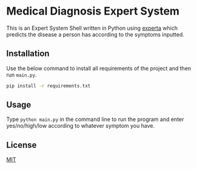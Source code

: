 # Medical Diagnosis Expert System

This is an Expert System Shell written in Python using [experta](https://pypi.org/project/experta/) which predicts the disease a person has according to the symptoms inputted.

## Installation

Use the below command to install all requirements of the project and then run ```main.py```.

```bash
pip install -r requirements.txt
```

## Usage

Type ```python main.py``` in the command line to run the program and enter yes/no/high/low according to whatever symptom you have.

## License
[MIT](https://choosealicense.com/licenses/mit/)

